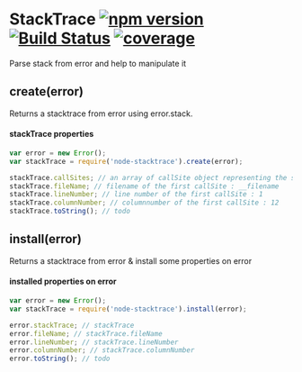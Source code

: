 # StackTrace [![npm version](https://badge.fury.io/js/node-stacktrace.svg)](http://badge.fury.io/js/node-stacktrace) [![Build Status](https://travis-ci.org/dmail/node-stacktrace.svg)](http://travis-ci.org/dmail/node-stacktrace) [![coverage](https://codecov.io/github/dmail/node-stacktrace/coverage.svg?branch=master)](https://codecov.io/github/dmail/node-stacktrace?branch=master)

Parse stack from error and help to manipulate it

## create(error)

Returns a stacktrace from error using error.stack.

#### stackTrace properties

```javascript
var error = new Error();
var stackTrace = require('node-stacktrace').create(error);

stackTrace.callSites; // an array of callSite object representing the stack
stackTrace.fileName; // filename of the first callSite : __filename
stackTrace.lineNumber; // line number of the first callSite : 1
stackTrace.columnNumber; // columnnumber of the first callSite : 12
stackTrace.toString(); // todo
```

## install(error)

Returns a stacktrace from error & install some properties on error

#### installed properties on error 

```javascript
var error = new Error();
var stackTrace = require('node-stacktrace').install(error);

error.stackTrace; // stackTrace
error.fileName; // stackTrace.fileName
error.lineNumber; // stackTrace.lineNumber
error.columnNumber; // stackTrace.columnNumber
error.toString(); // todo
```


